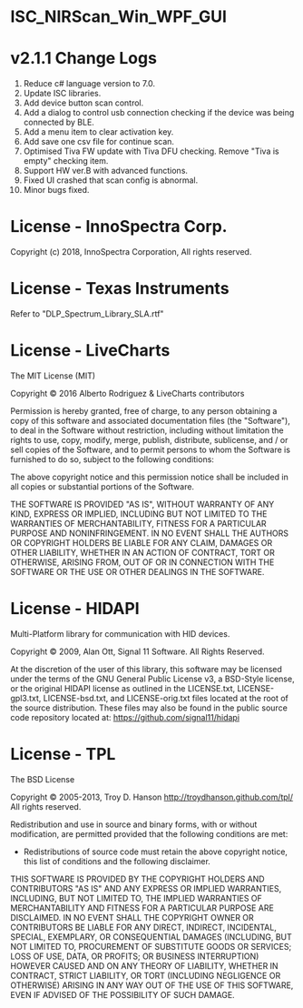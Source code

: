 # ISC_NIRScan_Win_WPF_GUI

# v2.1.1 Change Logs

1. Reduce c# language version to 7.0.
2. Update ISC libraries.
3. Add device button scan control.
4. Add a dialog to control usb connection checking if the device was being connected by BLE.
5. Add a menu item to clear activation key.
6. Add save one csv file for continue scan.
7. Optimised Tiva FW update with Tiva DFU checking. Remove "Tiva is empty" checking item.
8. Support HW ver.B with advanced functions.
9. Fixed UI crashed that scan config is abnormal.
10. Minor bugs fixed.

# License - InnoSpectra Corp.

Copyright (c) 2018, InnoSpectra Corporation, All rights reserved.

# License - Texas Instruments

Refer to "DLP_Spectrum_Library_SLA.rtf"

# License - LiveCharts

The MIT License (MIT)

Copyright © 2016 Alberto Rodriguez & LiveCharts contributors

Permission is hereby granted, free of charge, to any person obtaining a copy of this software and associated documentation files (the "Software"), to deal in the Software without restriction, including without limitation the rights to use, copy, modify, merge, publish, distribute, sublicense, and / or sell copies of the Software, and to permit persons to whom the Software is furnished to do so, subject to the following conditions:

The above copyright notice and this permission notice shall be included in all copies or substantial portions of the Software.

THE SOFTWARE IS PROVIDED "AS IS", WITHOUT WARRANTY OF ANY KIND, EXPRESS OR IMPLIED, INCLUDING BUT NOT LIMITED TO THE WARRANTIES OF MERCHANTABILITY, FITNESS FOR A PARTICULAR PURPOSE AND NONINFRINGEMENT. IN NO EVENT SHALL THE AUTHORS OR COPYRIGHT HOLDERS BE LIABLE FOR ANY CLAIM, DAMAGES OR OTHER LIABILITY, WHETHER IN AN ACTION OF CONTRACT, TORT OR OTHERWISE, ARISING FROM, OUT OF OR IN CONNECTION WITH THE SOFTWARE OR THE USE OR OTHER DEALINGS IN THE SOFTWARE.

# License - HIDAPI

Multi-Platform library for communication with HID devices.

Copyright © 2009, Alan Ott, Signal 11 Software. All Rights Reserved.

At the discretion of the user of this library, this software may be licensed under the terms of the GNU General Public License v3, a BSD-Style license, or the original HIDAPI license as outlined in the LICENSE.txt, LICENSE-gpl3.txt, LICENSE-bsd.txt, and LICENSE-orig.txt files located at the root of the source distribution. These files may also be found in the public source code repository located at: https://github.com/signal11/hidapi

# License - TPL

The BSD License

Copyright © 2005-2013, Troy D. Hanson http://troydhanson.github.com/tpl/ All rights reserved.

Redistribution and use in source and binary forms, with or without modification, are permitted provided that the following conditions are met:

* Redistributions of source code must retain the above copyright notice, this list of conditions and the following disclaimer.

THIS SOFTWARE IS PROVIDED BY THE COPYRIGHT HOLDERS AND CONTRIBUTORS "AS IS" AND ANY EXPRESS OR IMPLIED WARRANTIES, INCLUDING, BUT NOT LIMITED TO, THE IMPLIED WARRANTIES OF MERCHANTABILITY AND FITNESS FOR A PARTICULAR PURPOSE ARE DISCLAIMED. IN NO EVENT SHALL THE COPYRIGHT OWNER OR CONTRIBUTORS BE LIABLE FOR ANY DIRECT, INDIRECT, INCIDENTAL, SPECIAL, EXEMPLARY, OR CONSEQUENTIAL DAMAGES (INCLUDING, BUT NOT LIMITED TO, PROCUREMENT OF SUBSTITUTE GOODS OR SERVICES; LOSS OF USE, DATA, OR PROFITS; OR BUSINESS INTERRUPTION) HOWEVER CAUSED AND ON ANY THEORY OF LIABILITY, WHETHER IN CONTRACT, STRICT LIABILITY, OR TORT (INCLUDING NEGLIGENCE OR OTHERWISE) ARISING IN ANY WAY OUT OF THE USE OF THIS SOFTWARE, EVEN IF ADVISED OF THE POSSIBILITY OF SUCH DAMAGE.
